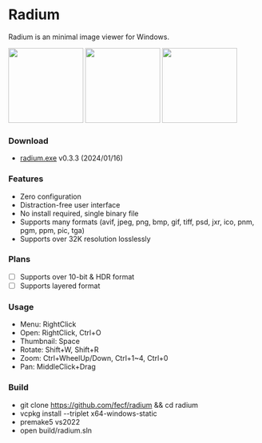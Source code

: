 # Radium
Radium is an minimal image viewer for Windows.  

<img src="https://github.com/fecf/radium/assets/6128431/cf59e2f5-46a4-47e2-9a55-8b9de0b8d5ef" height="150">
<img src="https://github.com/fecf/radium/assets/6128431/f95d720c-dc56-4156-8158-fe29eb930f36" height="150">
<img src="https://github.com/fecf/radium/assets/6128431/16f9c445-d7e0-4cfa-a646-2f67ce51ecc5" height="150">

### Download
- [radium.exe](https://github.com/fecf/radium/releases/download/0.3.3/radium.exe) v0.3.3 (2024/01/16)

### Features
- Zero configuration
- Distraction-free user interface
- No install required, single binary file
- Supports many formats (avif, jpeg, png, bmp, gif, tiff, psd, jxr, ico, pnm, pgm, ppm, pic, tga)
- Supports over 32K resolution losslessly

### Plans
- [ ] Supports over 10-bit & HDR format
- [ ] Supports layered format

### Usage
- Menu: RightClick
- Open: RightClick, Ctrl+O
- Thumbnail: Space
- Rotate: Shift+W, Shift+R
- Zoom: Ctrl+WheelUp/Down, Ctrl+1~4, Ctrl+0
- Pan: MiddleClick+Drag

### Build
- git clone https://github.com/fecf/radium && cd radium
- vcpkg install --triplet x64-windows-static
- premake5 vs2022
- open build/radium.sln
